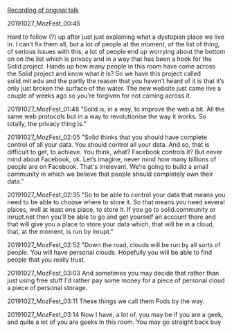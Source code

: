 [Recording of original talk](https://www.youtube.com/watch?v=elfSzMATcB4)

20191027_MozFest_00:45 

Hard to follow (?) up after just just explaining what a dystopian place we live in. I can’t fix them all, but a lot of people at the moment, of the list of thing, of serious issues with this, a lot of people end up worrying about the bottom on on the list which is privacy and in a way that has been a hook for the Solid project. Hands up how many people in this room have come across the Solid project and know what it is? So we have this project called solid.mit.edu and the partly the reason that you haven’t heard of it is that it’s only just broken the surface of the water. The new website just came live a couple of weeks ago so you’re forgiven for not coming across it. 

20191027_MozFest_01:48 
"Solid is, in a way, to improve the web a bit. All the same web protocols but in a way to revolutionise the way it works. So totally, the privacy thing is."

20191027_MozFest_02:05
"Solid thinks that you should have complete control of all your data. You should control all your data.  And so, that is difficult to get, to achieve. You think, what? Facebook controls it? But never mind about Facebook, ok. Let’s imagine, never mind how many billions of people are on Facebook. That's irrelevant. We’re going to build a small community in which we  believe that people should completely own their data." 

20191027_MozFest_02:35
"So to be able to control your data that means you need to be able to choose where to store it. So that means you need several places, well at least one place, to store it. If you go to solid.community or inrupt.net then you’ll be able to go and get yourself an account there and that will give you a place to store your data which, that will be in a cloud, that, at the moment, is run by inrupt."

20191027_MozFest_02:52
"Down the road, clouds will be run by all sorts of people. You will have personal clouds. Hopefully you will be able to find people that you really trust. 

20191027_MozFest_03:03
And sometimes you may decide that rather than just using free stuff I'd rather pay some money for a piece of personal cloud a piece of personal storage. 

20191027_MozFest_03:11
These things we call them Pods by the way. 


20191027_MozFest_03:14
Now I have, a lot of, you may be if you are a geek, and quite a lot of you are geeks in this room. You may go straight back buy 
